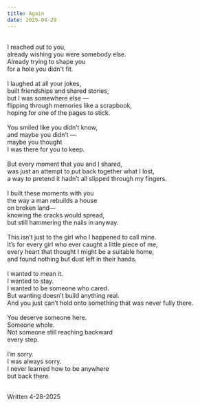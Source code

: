 ```yaml
---
title: Again
date: 2025-04-29
---
```

<br/> 
I reached out to you,
<br/> 
already wishing you were somebody else.
<br/> 
Already trying to shape you
<br/> 
for a hole you didn't fit.
<br/>
<br/> 
I laughed at all your jokes, 
<br/> 
built friendships and shared stories, 
<br/> 
but I was somewhere else — 
<br/> 
flipping through memories like a scrapbook, 
<br/> 
hoping for one of the pages to stick. 
<br/> 
<br/> 
You smiled like you didn’t know, 
<br/> 
and maybe you didn’t — 
<br/> 
maybe you thought 
<br/> 
I was there for you to keep. 
<br/> 
<br/> 
But every moment that you and I shared, 
<br/> 
was just an attempt to put back together what I lost, 
<br/> 
a way to pretend it hadn’t all slipped through my fingers. 
<br/> 
<br/> 
I built these moments with you 
<br/> 
the way a man rebuilds a house 
<br/> 
on broken land— 
<br/> 
knowing the cracks would spread, 
<br/> 
but still hammering the nails in anyway. 
<br/> 
<br/> 
This isn’t just to the girl who I happened to call mine. 
<br/> 
It’s for every girl who ever caught a little piece of me, 
<br/> 
every heart that thought I might be a suitable home, 
<br/> 
and found nothing but dust left in their hands. 
<br/> 
<br/> 
I wanted to mean it. 
<br/> 
I wanted to stay. 
<br/> 
I wanted to be someone who cared. 
<br/> 
But wanting doesn’t build anything real. 
<br/> 
And you just can’t hold onto something that was never fully there. 
<br/> 
<br/> 
You deserve someone here. 
<br/> 
Someone whole. 
<br/> 
Not someone still reaching backward 
<br/> 
every step. 
<br/> 
<br/> 
I’m sorry. 
<br/> 
I was always sorry. 
<br/> 
I never learned how to be anywhere 
<br/> 
but back there. 

 <br/> 
 <br/> 

Written 4-28-2025
